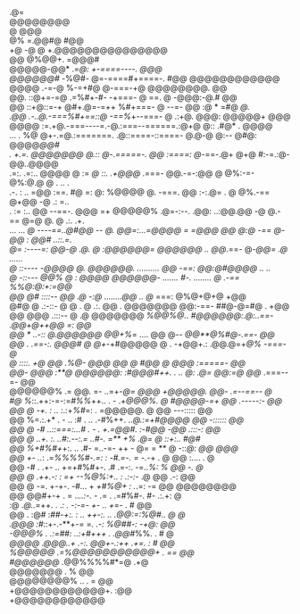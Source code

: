 .@=                                                     
                                           @@@@@@@@                                                 
                                          @       @@@                                               
                                         @% =.@@#@  #@@                                             
                                        +@ -@ @ +.@@@@@@@@@@@@@@@                                   
                                        @@  @%@@+.              =@@@#                               
                                    @@@@@-@@*   .=*@: +-====----.   @@@                             
                                   @@@@@@#   -*%@#-  @=-====#+====-.  #@@       @@@@@@@@@@@@        
                                   @@@@   .-=-@       %-=+#@ @-===-+@    @@@@@@@@.          @@      
                                   @@.  ::@+=-=@  .=%#+-#-   -+===- @ ==.  @     -@@@:-@.#  @@      
                                  @@  ::+@::=-+  @#+.@=-=++ %#+===- @ --=-  @@ :@ *   =#@  *@.      
                                .@@ .-..@.-===%#+==::@ -==%*+--===- @ .:+@.  @@@: @@@@@+  @@@       
                             @@@@  :=.+@.-===----=.-@.:===--======.:@+@  @:: .#@*   .   @@@@        
   ...  .                  %@    @+-.=@.:=======. .@::====-::====- @.@-@ @:-- @#@: @@@@*@@#         
   .  +.=.              @@@@@@@ @.:: @-.=====-.  @@ :====: @*-==-.@+ @+@ #:-=.:@-@@..@@@@           
   .=:. .=:..       @@@@       @ := *@ ::.  .+@@@* .===-  @@.-=-:@@   @ @%:-=- @%:@.@ @    . .. .   
   .-.  :  ..    =@@    :==. #@  =: @:  %@@@@  @. -===.  @@ :-:.@=  . @ @%.-== @+@@  -@   .: =..    
   . := :..     @@   --==-. @@@ =+ @@@@@%   .@=-:--.  .@@: ..:@@.@@   -@ @.-== @=@ @.  @  .:. .+.   
   ... ...     *@  ----==..@#@@ -- @.     @@=:...=@@@@ =  =@@@     @@  @:@ -== @-@@ : @@# ..::.=.   
               @= :----=: @@-@ .@. @       :@@@@@@=  @@@@@@     ..     @@*.==- @*-@@=  .@ ......    
               @  ::---- -@@@@  @.  @@@@@@.                 .......... @@ -==: @@:@#@@@@   .. ..    
               @  -::--- @@% @ : @@@@  @@@@@@- .......   #-. ........  @ .-== %%@:@:+:=@@           
            @@ @# ::::-- @@ .@ -:@              ........@@        ..  @* ===: @%@+@+@  +@@          
           @#@  @ .:-::- @   @ . @       .:. @@       .  @@@@@@@     @@:-==- ##@-@=#@ . +@@         
          @@  @@@ .:::-- @   .@  @@@@@@@       *%@@%@..    #@@@@@@:.@:..==- .@@+@++@@ =:  @@        
          @@    * ..-::  @.@@@@@@       @@+%*=        ....       @@   @*--  @@**@%#@-.==-  @@       
          @@  .  .==-:. @@@#   @         @+*-+#@@@@@     @     .  -+@@+.: .@@.@=+*@% -===-  @       
           @    ::::.  +@      @@     .%@-           @@@   *@@     @     #@@ @  @@@ :=====- @@      
            @@-      @@@ :**@*   @@@@@@: :#@@@#++.   .   ..   @: .@=    @@:=@  @@* .===--=- @@      
              @@@@@@%      .=  @@.      =-     ..=+-*@=        @@@   +@@@@@.  @@- .=--==--  @       
                #@   %*::.++:-=-:=*#%%*++.. . -    .+*@@@%.    @ #@@@@-=+    @@  .-----:-  @@       
               @@   @    -+.    : ..  :*.:+*%#*=:    .   =@@@@@.    @       @@  ---:::::  @@        
              @@   %=.:.+*  .  -  .. :#   . .. .-#%++.      ..*@.:=+#@@@@  @@  -::::::   @@         
             @@   @    -# ..::===:...# .    - .    +.=@@#.  :*-*#@@     -@@  .:::-:    @@           
            @@   @   ..+.    :.   ..#:.--:.=    ..#-.    =** +%    .@=   @  ::+:..  #@#             
           @@   %+#%#+*+:.  ..    .#-     =..-=- ++      -    @= =    ** @  -::*@: @@ @@@           
          @@   +-  ..*: .=*%%%%#-.=:     :      -#.=-.  =     -.-*+ .  @ @@  :....  .   @           
         @@   -# . .+-    ..     +=+#%#+-.     .#     .=-:.    -=..*%: %  @@  -.      *@            
        @@    @   .++.-:  :     =+      --%@%*:+..     :  .:-:-*     .@    @@   .-:  @@             
       @@    @    -=.    +-+-. -#...   +      *+#%@+  :      .*.=:   -=   @@ @@@@@@@@               
      @@     @@#+-+ .   =    ..*..:-. -     .*= .  .=#%#-.   #-   .:.+:   @                         
     :@        .*@..=*++. .  .*: .   -:-=-  +-      ..    +*=-     . #   @@                         
      @@     .     :@#  :*##-+:.     :  .. ++-:.   ..   .@@:=:%@#.. @    @                          
       .@@@            :#*::+-.-**+-=     =*.   .-:   %@##-:     -+@:   @@                          
          -@@@%      .      .:=##: ..:+#+++   .    .@@#*%%.      . #    @                           
              *@@@@                .@@@..+ .-:.  @@+-.:++  .+=. : #    @@                           
                  %@@@@@                 .=%@@@@@@@@@@@+       . ==   @@                            
                       #@@@@@@                        .*@@%%%%#*=@  .+@                             
                             @@@@@@@                          .    % @@                             
                                   @@@@@@@@%               .. .   = @@                              
                                          +@@@@@@@@@@@@+.         :@@                               
                                                      +@@@@@@@@@@@@   